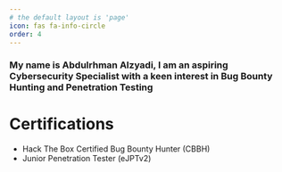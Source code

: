 ```yaml
---
# the default layout is 'page'
icon: fas fa-info-circle
order: 4
---
```


### My name is Abdulrhman Alzyadi, I am an aspiring Cybersecurity Specialist with a keen interest in Bug Bounty Hunting and Penetration Testing
# Certifications
* Hack The Box Certified Bug Bounty Hunter (CBBH)
* Junior Penetration Tester (eJPTv2)

